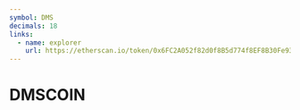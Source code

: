 ```yaml
---
symbol: DMS
decimals: 18
links:
  - name: explorer
    url: https://etherscan.io/token/0x6FC2A052f82d0f8B5d774f8EF8B30Fe933ce9953
---
```


# DMSCOIN
